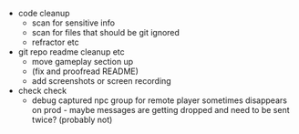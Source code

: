 - code cleanup
    - scan for sensitive info
    - scan for files that should be git ignored
    - refractor etc
- git repo readme cleanup etc
    - move gameplay section up
    - (fix and proofread README)
    - add screenshots or screen recording
- check check
    - debug captured npc group for remote player sometimes disappears on prod - maybe messages are getting dropped and need to be sent twice? (probably not)
